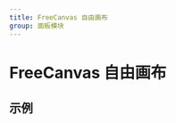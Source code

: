 ```yaml
---
title: FreeCanvas 自由画布
group: 面板模块
---
```


# FreeCanvas 自由画布

## 示例

<code src='./demos/basic.tsx' ></code>

<API src="./index.tsx"></API>
